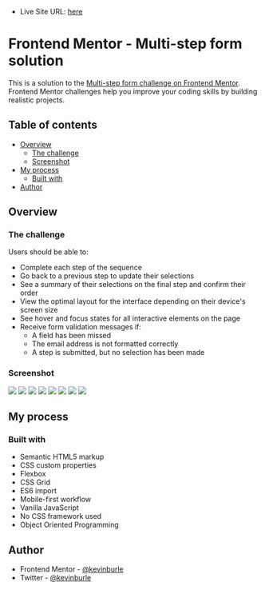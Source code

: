 - Live Site URL: [here](https://kevinburle.github.io/multi-step-form-vanilla-js/)

# Frontend Mentor - Multi-step form solution

This is a solution to the [Multi-step form challenge on Frontend Mentor](https://www.frontendmentor.io/challenges/multistep-form-YVAnSdqQBJ). Frontend Mentor challenges help you improve your coding skills by building realistic projects. 

## Table of contents

- [Overview](#overview)
  - [The challenge](#the-challenge)
  - [Screenshot](#screenshot)
- [My process](#my-process)
  - [Built with](#built-with)
- [Author](#author)

## Overview

### The challenge

Users should be able to:

- Complete each step of the sequence
- Go back to a previous step to update their selections
- See a summary of their selections on the final step and confirm their order
- View the optimal layout for the interface depending on their device's screen size
- See hover and focus states for all interactive elements on the page
- Receive form validation messages if:
  - A field has been missed
  - The email address is not formatted correctly
  - A step is submitted, but no selection has been made

### Screenshot

![](./screenshots/desktop.png)
![](./screenshots/desktop-plan.png)
![](./screenshots/desktop-addons.png)
![](./screenshots/desktop-finishing-up.png)
![](./screenshots/mobile-plan.png)
![](./screenshots/mobile-addons.png)
![](./screenshots/mobile-finishing-up.png)
![](./screenshots/mobile-thank-you.png)

## My process

### Built with

- Semantic HTML5 markup
- CSS custom properties
- Flexbox
- CSS Grid
- ES6 import
- Mobile-first workflow
- Vanilla JavaScript
- No CSS framework used
- Object Oriented Programming

## Author

- Frontend Mentor - [@kevinburle](https://www.frontendmentor.io/profile/kevinburle)
- Twitter - [@kevinburle](https://twitter.com/kevinburle)